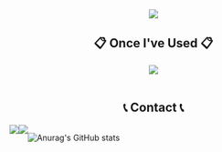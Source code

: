 <div align="center">
<!--### Hi there 👋-->

<!--![header](https://capsule-render.vercel.app/api?type=waving&color=timeGradient&text=Welcome%20to%20HyeonJi%20GitHub%20&animation=twinkling&fontSize=40&fontAlignY=50&fontAlign=50&height=180)-->

<img src="https://capsule-render.vercel.app/api?type=waving&color=BDBDC8&height=150&section=header&text=Welcome%20to%20HyeonJi%20GitHub%20&fontSize=40" />

## 📋 Once I've Used 📋
<!--### ✔️Back-end-->
<!--JAVA-->
 <img src="https://img.shields.io/badge/JAVA-007396?style=flat&logo=java&logoColor=white">
<br/>
<br/>

## 📞 Contact 📞
<div style="display:flex; flex-direction:row;">
 <a href="https://open.kakao.com/o/sxDf7uXf">
        <img src="https://img.shields.io/badge/KakaoTalk-FFCA28?style=flat&logo=KakaoTalk&Color=black">


 <a href="mailto:davithjk1310@gmail.com">
        <img src="https://img.shields.io/badge/Gmail-EA4335?style=flat&logo=Gmail&logoColor=white"> 
    </a>
    
<br/>
<br/>
<br/>

![Anurag's GitHub stats](https://github-readme-stats.vercel.app/api?username=KIMHYEONJI13&show_icons=true)
<br/>
 
 </div>   



 
<!-- ## 📞 Contact 📞
<div style="display:flex; flex-direction:row;">
    <a href="mailto:davithjk1310@gmail.com">
        <img src="https://img.shields.io/badge/Gmail-EA4335?style=for-the-badge&logo=Gmail&logoColor=white"> 
    </a>
     <a href="https://open.kakao.com/o/sxDf7uXf">
        <img src="https://img.shields.io/badge/
        KakaoTalk-FFCD00?style=for-the-badge&logoColor=black&logo=KakaoTalk"> 
    </a>

  
   인스타그램    <a href="https://www.instagram.com/kwonbi_">
        <img src="https://img.shields.io/badge/
        Instagram-E4405F?style=for-the-badge&logo=Instagram&logoColor=white"> 
    </a>-->

<!-- 깃허브통계 다른모양 ![Anurag's GitHub stats](https://github-readme-stats.vercel.app/api?username=KIMHYEONJI&show_icons=true)-->
<!--
**KIMHYEONJI13/KIMHYEONJI13** is a ✨ _special_ ✨ repository because its `README.md` (this file) appears on your GitHub profile.

Here are some ideas to get you started:

- 🔭 I’m currently working on ...
- 🌱 I’m currently learning ...
- 👯 I’m looking to collaborate on ...
- 🤔 I’m looking for help with ...
- 💬 Ask me about ...
- 📫 How to reach me: ...
- 😄 Pronouns: ...
- ⚡ Fun fact: ...
-->
